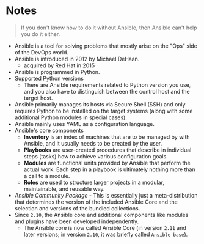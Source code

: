 # Notes

> If you don't know how to do it without Ansible, then Ansible can't help you do it either.

- Ansible is a tool for solving problems that mostly arise on the "Ops" side of the DevOps world.
- Ansible is introduced in 2012 by Michael DeHaan.
    - acquired by Red Hat in 2015
- Ansible is programmed in Python.
- Supported Python versions
    - There are Ansible requirements related to Python version you use, and you also have to distinguish between the control host and the target host.
- Ansible primarily manages its hosts via Secure Shell (SSH) and only requires Python to be installed on the target systems (along with some additional Python modules in special cases).
- Ansible mainly uses YAML as a configuration language.
- Ansible's core components
    - **Inventory** is an index of machines that are to be managed by with Ansible, and it usually needs to be created by the user.
    - **Playbooks** are user-created procedures that describe in individual steps (tasks) how to achieve various configuration goals.
    - **Modules** are functional units provided by Ansible that perform the actual work. Each step in a playbook is ultimately nothing more than a call to a module.
    - **Roles** are used to structure larger projects in a modular, maintainable, and reusable way.
- *Ansible Community Package* - This is essentially just a meta-distribution that determines the version of the included Ansible Core and the selection and versions of the bundled collections.
- Since `2.10`, the Ansible core and additional components like modules and plugins have been developed independently.
    - The Ansible core is now called Ansible Core (in version `2.11` and later versions; in version `2.10`, it was briefly called `Ansible-base`).